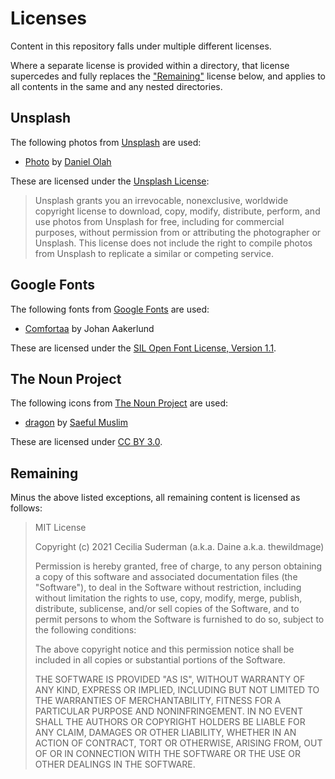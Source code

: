 # Licenses

Content in this repository falls under multiple different licenses. 

Where a separate license is provided within a directory, that license supercedes and fully replaces the ["Remaining"](#remaining) license below, and applies to all contents in the same and any nested directories.

## Unsplash

The following photos from [Unsplash](https://unsplash.com/) are used:

- [Photo](https://unsplash.com/photos/04RhrsalOmU) by [Daniel Olah](https://unsplash.com/@danesduet) 

These are licensed under the [Unsplash License](https://unsplash.com/license):

> Unsplash grants you an irrevocable, nonexclusive, worldwide copyright license to download, copy, modify, distribute, perform, and use photos from Unsplash for free, including for commercial purposes, without permission from or attributing the photographer or Unsplash. This license does not include the right to compile photos from Unsplash to replicate a similar or competing service.

## Google Fonts

The following fonts from [Google Fonts](https://fonts.google.com) are used:

- [Comfortaa](https://fonts.google.com/specimen/Comfortaa?query=comfortaa) by Johan Aakerlund

These are licensed under the [SIL Open Font License, Version 1.1](http://scripts.sil.org/OFL).

## The Noun Project

The following icons from [The Noun Project](https://thenounproject.com) are used:

- [dragon](https://thenounproject.com/icon/2266440/) by [Saeful Muslim](https://thenounproject.com/rebelsaeful) 

These are licensed under [CC BY 3.0](https://creativecommons.org/licenses/by/3.0/).

## Remaining

Minus the above listed exceptions, all remaining content is licensed as follows:

> MIT License
> 
> Copyright (c) 2021 Cecilia Suderman (a.k.a. Daine a.k.a. thewildmage)
> 
> Permission is hereby granted, free of charge, to any person obtaining a copy
> of this software and associated documentation files (the "Software"), to deal
> in the Software without restriction, including without limitation the rights
> to use, copy, modify, merge, publish, distribute, sublicense, and/or sell
> copies of the Software, and to permit persons to whom the Software is
> furnished to do so, subject to the following conditions:
> 
> The above copyright notice and this permission notice shall be included in all
> copies or substantial portions of the Software.
> 
> THE SOFTWARE IS PROVIDED "AS IS", WITHOUT WARRANTY OF ANY KIND, EXPRESS OR
> IMPLIED, INCLUDING BUT NOT LIMITED TO THE WARRANTIES OF MERCHANTABILITY,
> FITNESS FOR A PARTICULAR PURPOSE AND NONINFRINGEMENT. IN NO EVENT SHALL THE
> AUTHORS OR COPYRIGHT HOLDERS BE LIABLE FOR ANY CLAIM, DAMAGES OR OTHER
> LIABILITY, WHETHER IN AN ACTION OF CONTRACT, TORT OR OTHERWISE, ARISING FROM,
> OUT OF OR IN CONNECTION WITH THE SOFTWARE OR THE USE OR OTHER DEALINGS IN THE
> SOFTWARE.
